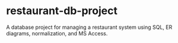 # restaurant-db-project
A database project for managing a restaurant system using SQL, ER diagrams, normalization, and MS Access.
